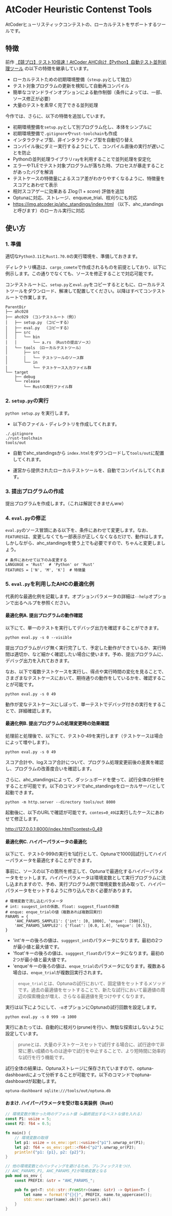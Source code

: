 # AtCoder Heuristic Contenst Tools

AtCoderヒューリスティックコンテストの、ローカルテストをサポートするツールです。

## 特徴

前作 [【競プロ】テスト10倍速！AtCoder AHC向け【Python】自動テスト並列処理ツール](https://qiita.com/toast-uz/items/b798cd24d3805aef2d80) の以下の特徴を継承しています。

- ローカルテストための初期環境整備（`steup.py`として独立）
- テスト対象プログラムの更新を検知して自動再コンパイル
- 簡単なコマンドラインオプションによる動作制御（条件によっては、一部、ソース修正が必要）
- 大量のテストを素早く完了できる並列処理

今作では、さらに、以下の特徴を追加しています。

- 初期環境整備を`setup.py`として別プログラム化し、本体をシンプルに
- 初期環境整備で`.gitignore`や`rust-toolchain`も作成
- インタラクティブ型、非インタラクティブ型を自動切り替え
- コンパイル後にダミー実行するようにして、コンパイル直後の実行が遅いことを防止
- Pythonの並列処理ライブラリ`ray`を利用することで並列処理を安定化
- エラーやTLEでテスト対象プログラムが落ちた時、プロセスが暴走することがあったバグを解消
- テストケースの特徴量によるスコア差がわかりやすくなるように、特徴量をスコアとあわせて表示
- 相対スコアゲーに効果ある $Σ\log(1+score)$ 評価を追加
- Optunaに対応、ストレージ、enqueue_trial、枝刈りにも対応
- https://img.atcoder.jp/ahc_standings/index.html （以下、ahc_standingsと呼びます）のローカル実行に対応

## 使い方

### 1. 準備

適切な`Python3.11`と`Rust1.70.0`の実行環境を、準備しておきます。

ディレクトリ構造は、`cargo_comete`で作成されるものを前提としており、以下に例示します。この通りでなくても、ソースを修正することで対応可能です。

コンテストルートに、`setup.py`と`eval.py`をコピーするとともに、ローカルテストツールをダウンロード、解凍して配置してください。以降はすべてコンテストルートで作業します。

```
ParentDir
├── ahc028
├── ahc029 （コンテストルート（例））
│   ├── setup.py （コピーする）
│   ├── eval.py  （コピーする）
│   ├── src
│   │   └── bin
│   │       └── a.rs （Rustの提出ソース）
│   └── tools （ローカルテストツール）
│       ├── src
│       │   └── テストツールのソース群
│       └── in
│           └── テストケース入力ファイル群
└── target
    ├── debug
    └── release
        └── Rustの実行ファイル群 
```

### 2. `setup.py`の実行

`python setup.py` を実行します。

- 以下のファイル・ディレクトリを作成してくれます。

```
./.gitignore
./rust-toolchain
tools/out
``````

- 自動でahc_standingsから `index.html`をダウンロードして`tools/out`に配置してくれます。

- 運営から提供されたローカルテストツールを、自動でコンパイルしてくれます。

### 3. 提出プログラムの作成

提出プログラムを作成します。（これは解説できませんww）

### 4. `eval.py`の修正

`eval.py`のソース冒頭にある以下を、条件にあわせて変更します。なお、`FEATURES`は、変更しなくても一部表示が正しくなくなるだけで、動作はします。しかしながら、ahc_standingsを使う上でも必要ですので、ちゃんと変更しましょう。

```
# 条件にあわせて以下のみ変更する
LANGUAGE = 'Rust'  # 'Python' or 'Rust'
FEATURES = ['N', 'M', 'K']  # 特徴量
```

### 5. `eval.py`を利用したAHCの最適化例

代表的な最適化例を記載します。オプションパラメータの詳細は`--help`オプションで出るヘルプを参照ください。

#### 最適化例A. 提出プログラムの動作確認

以下にて、単一のテストを実行してデバッグ出力を確認することができます。

`python eval.py -s 0 --visible`

提出プログラムがバグ無く実行完了して、予定した動作ができているか、実行時間は適切か、など細かく確認したい場合に使います。予め、提出プログラムに、デバッグ出力を入れておきます。

なお、以下で複数テストケースを実行し、得点や実行時間の変化を見ることで、さまざまなテストケースにおいて、期待通りの動作をしているかを、確認することが可能です。

`python eval.py -s 0 49`

動作が変なテストケースにしぼって、単一テストでデバッグ付きの実行をすることで、詳細確認します。

#### 最適化例B. 提出プログラムの処理変更時の効果確認

処理前と処理後で、以下にて、テスト0-49を実行します（テストケースは場合によって増やします）。

`python eval.py -s 0 49`

スコア合計や、logスコア合計について、プログラム処理変更前後の差異を確認し、プログラムの改善度合いを確認します。

さらに、ahc_standingsによって、ダッシュボードを使って、試行全体の分析をすることが可能です。以下のコマンドでahc_standingsをローカルサーバとして起動できます。

`python -m http.server --directory tools/out 8000`

起動後に、以下のURLで確認が可能です。`contes=0_49`は実行したケースにあわせて修正します。

http://127.0.0.1:8000/index.html?contest=0_49


#### 最適化例C. ハイパーパラメータの最適化

以下にて、テスト0-999の実行を1試行として、Optunaで1000回試行してハイパーパラメータを最適化することができます。

事前に、ソースの以下の箇所を修正して、Optunaで最適化するハイパーパラメータをセットします。ハイパーパラメータは環境変数として実行プログラムに流し込まれますので、予め、実行プログラム側で環境変数を読み取って、ハイパーパラメータをセットするように作り込んでおく必要があります。

```
# 環境変数で流し込むパラメータ
# int: suugest_intの係数、float: suggest_floatの係数
# enque: enque_trialの値（複数あれば複数回実行）
PARAMS = {
    'AHC_PARAMS_SAMPLE1': {'int': [0, 1000], 'enque': [500]},
    'AHC_PARAMS_SAMPLE2': {'float': [0.0, 1.0], 'enque': [0.5]},
}
```

+ 'int'キーの後ろの値は、`sugggest_int`のパラメータになります。最初の2つが最小値と最大値です。
+ 'float'キーの後ろの値は、`sugggest_float`のパラメータになります。最初の2つが最小値と最大値です。
+ 'enque'キーの後ろの値は、`enque_trial`のパラメータになります。複数ある場合は、`enque_trial`が複数回実行されます。

> `enque_trial`とは、Optunaの試行において、固定値をセットするメソッドです。過去の最適値をセットすることで、新たな試行において最適値の周辺の探索機会が増え、さらなる最適値を見つけやすくなります。


実行は以下にようにして、`-o`オプションにOptunaの試行回数を設定します。

`python eval.py -s 0 999 -o 1000`

実行にあたっては、自動的に枝刈り(prune)を行い、無駄な探索はしないように設定しています。

> pruneとは、大量のテストケースセットで試行する場合に、試行途中で非常に悪い成績のものは途中で試行を中止することで、より短時間に効率的な試行を行う機能です。

試行全体の結果は、Optunaストレージに保存されていますので、optuna-dashboardによって分析することが可能です。以下のコマンドでoptuna-dashboardが起動します。

`optuna-dashboard sqlite:///tools/out/optuna.db`

#### おまけ. ハイパーパラメータを受け取る実装例（Rust）

```Rust
// 環境変数が無かった時のデフォルト値（=最終提出するベストな値を入れる）
const P1: usize = 5;
const P2: f64 = 0.5;

fn main() {
    // 環境変数の取得
    let p1: usize = os_env::get::<usize>("p1").unwrap_or(P1);
    let p2: f64 = os_env::get::<f64>("p2").unwrap_or(P2);
    println!("p1: {p1}, p2: {p2}");
}

// 他の環境変数とのバッティングを避けるため、プレフィックスをつけ、
// AHC_PARAMS_P1, AHC_PARAMS_P2が環境変数となる
pub mod os_env {
    const PREFIX: &str = "AHC_PARAMS_";

    pub fn get<T: std::str::FromStr>(name: &str) -> Option<T> {
        let name = format!("{}{}", PREFIX, name.to_uppercase());
        std::env::var(name).ok()?.parse().ok()
    }    
}

```
